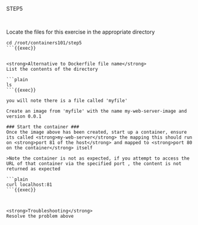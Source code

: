STEP5

<br>

Locate the files for this exercise in the appropriate directory
```plain
cd /root/containers101/step5
```{{exec}}


<strong>Alternative to Dockerfile file name</strong>
List the contents of the directory

```plain
ls
```{{exec}}

you will note there is a file called 'myfile'

Create an image from 'myfile' with the name my-web-server-image and version 0.0.1

### Start the container ###
Once the image above has been created, start up a container, ensure its called <strong>my-web-server</strong> the mapping this should run on <strong>port 81 of the host</strong> and mapped to <strong>port 80 on the container</strong> itself

>Note the container is not as expected, if you attempt to access the URL of that container via the specified port , the content is not returned as expected

```plain
curl localhost:81
```{{exec}}



<strong>Troubleshooting</strong>
Resolve the problem above








